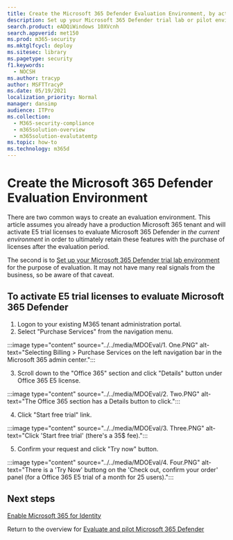 ```yaml
---
title: Create the Microsoft 365 Defender Evaluation Environment, by activating or enabling trial licenses, and continue on to Microsoft Defender for Identity (MDI) eval.
description: Set up your Microsoft 365 Defender trial lab or pilot environment by activating trial licenses before setup of Microsoft Defender for Identity (MDI) and other M365D evaluations.
search.product: eADQiWindows 10XVcnh
search.appverid: met150
ms.prod: m365-security
ms.mktglfcycl: deploy
ms.sitesec: library
ms.pagetype: security
f1.keywords: 
  - NOCSH
ms.author: tracyp
author: MSFTTracyP
ms.date: 05/19/2021
localization_priority: Normal
manager: dansimp 
audience: ITPro
ms.collection: 
  - M365-security-compliance
  - m365solution-overview
  - m365solution-evalutatemtp
ms.topic: how-to
ms.technology: m365d
---
```

# Create the Microsoft 365 Defender Evaluation Environment

There are two common ways to create an evaluation environment. This article assumes you already have a production Microsoft 365 tenant and will activate E5 trial licenses to evaluate Microsoft 365 Defender in *the current environment* in order to ultimately retain these features with the purchase of licenses after the evaluation period.

The second is to  [Set up your Microsoft 365 Defender trial lab environment](setup-m365deval.md) for the purpose of evaluation. It may not have many real signals from the business, so be aware of that caveat.

## To activate E5 trial licenses to evaluate Microsoft 365 Defender 
1. Logon to your existing M365 tenant administration portal.
2. Select "Purchase Services" from the navigation menu.

:::image type="content" source="../../media/MDOEval/1. One.PNG" alt-text="Selecting Billing > Purchase Services on the left navigation bar in the Microsoft 365 admin center.":::

3. Scroll down to the "Office 365" section and click "Details" button under Office 365 E5 license.

:::image type="content" source="../../media/MDOEval/2. Two.PNG" alt-text="The Office 365 section has a Details button to click.":::

4. Click "Start free trial" link.

:::image type="content" source="../../media/MDOEval/3. Three.PNG" alt-text="Click 'Start free trial' (there's a 35$ fee).":::

5. Confirm your request and click "Try now" button.

:::image type="content" source="../../media/MDOEval/4. Four.PNG" alt-text="There is a 'Try Now' buttong on the 'Check out, confirm your order' panel (for a Office 365 E5 trial of a month for 25 users).":::

## Next steps
[Enable Microsoft 365 for Identity](eval-defender-identity-overview.md)

Return to the overview for [Evaluate and pilot Microsoft 365 Defender](eval-overview.md)



